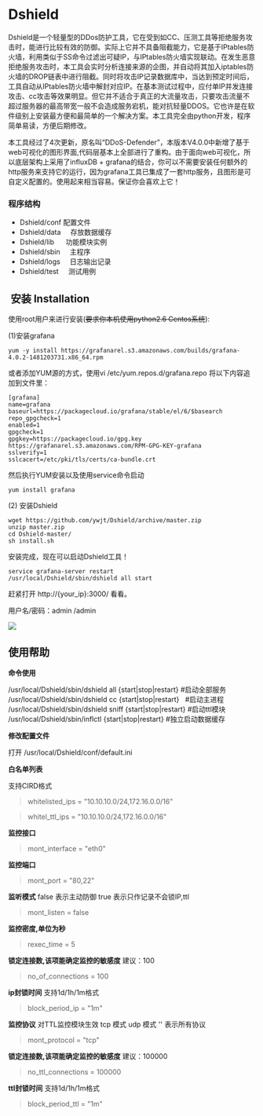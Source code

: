 # Dshield

Dshield是一个轻量型的DDos防护工具，它在受到如CC、压测工具等拒绝服务攻击时，能进行比较有效的防御。实际上它并不具备阻截能力，它是基于IPtables防火墙，利用类似于SS命令过滤出可疑IP，与IPtables防火墙实现联动。在发生恶意拒绝服务攻击时，本工具会实时分析连接来源的企图，并自动将其加入iptables防火墙的DROP链表中进行阻截。同时将攻击IP记录数据库中，当达到预定时间后，工具自动从IPtables防火墙中解封对应IP。在基本测试过程中，应付单IP并发连接攻击、cc攻击等效果明显。但它并不适合于真正的大流量攻击，只要攻击流量不超过服务器的最高带宽一般不会造成服务宕机，能对抗轻量DDOS。它也许是在软件级别上安装最方便和最简单的一个解决方案。本工具完全由python开发，程序简单易读，方便后期修改。

本工具经过了4次更新，原名叫“DDoS-Defender”，本版本V4.0.0中新增了基于web可视化的图形界面,代码层基本上全部进行了重构。由于面向web可视化，所以底层架构上采用了influxDB + grafana的结合，你可以不需要安装任何额外的http服务来支持它的运行，因为grafana工具已集成了一套http服务，且图形是可自定义配置的。使用起来相当容易。保证你会喜欢上它！

### 程序结构
* Dshield/conf     配置文件
* Dshield/data     存放数据缓存
* Dshield/lib      功能模块实例
* Dshield/sbin     主程序
* Dshield/logs     日志输出记录
* Dshield/test     测试用例

##  安装 Installation

使用root用户来进行安装(<del>要求你本机使用python2.6 Centos系统</del>):

(1)安装grafana
```shell
yum -y install https://grafanarel.s3.amazonaws.com/builds/grafana-4.0.2-1481203731.x86_64.rpm
```

或者添加YUM源的方式，使用vi /etc/yum.repos.d/grafana.repo 将以下内容追加到文件里：
```shell
[grafana]
name=grafana
baseurl=https://packagecloud.io/grafana/stable/el/6/$basearch
repo_gpgcheck=1
enabled=1
gpgcheck=1
gpgkey=https://packagecloud.io/gpg.key https://grafanarel.s3.amazonaws.com/RPM-GPG-KEY-grafana
sslverify=1
sslcacert=/etc/pki/tls/certs/ca-bundle.crt
```
然后执行YUM安装以及使用service命令启动
```shell
yum install grafana
```

(2) 安装Dshield
```shell
wget https://github.com/ywjt/Dshield/archive/master.zip
unzip master.zip
cd Dshield-master/
sh install.sh
```

安装完成，现在可以启动Dshield工具！
```shell
service grafana-server restart
/usr/local/Dshield/sbin/dshield all start
```
赶紧打开 http://{your_ip}:3000/ 看看。

用户名/密码：admin /admin 

<img src="https://github.com/ywjt/Dshield/blob/master/demo.png">

## 使用帮助

**命令使用**

/usr/local/Dshield/sbin/dshield all {start|stop|restart}    #启动全部服务
/usr/local/Dshield/sbin/dshield cc {start|stop|restart}     #启动主进程
/usr/local/Dshield/sbin/dshield sniff {start|stop|restart}  #启动ttl模块
/usr/local/Dshield/sbin/inflctl {start|stop|restart}        #独立启动数据缓存

**修改配置文件**

打开 /usr/local/Dshield/conf/default.ini


**白名单列表**

支持CIRD格式 
> whitelisted_ips = "10.10.10.0/24,172.16.0.0/16"

> whitel_ttl_ips = "10.10.10.0/24,172.16.0.0/16"

**监控接口**
> mont_interface = "eth0"

**监控端口**
> mont_port = "80,22"

**监听模式**
false 表示主动防御
true  表示只作记录不会锁IP,ttl
> mont_listen = false

**监控密度,单位为秒**
> rexec_time = 5

**锁定连接数,该项能确定监控的敏感度**
建议：100
> no_of_connections = 100

**ip封锁时间**
支持1d/1h/1m格式
> block_period_ip = "1m"

**监控协议**
对TTL监控模块生效
tcp 模式
udp 模式
''  表示所有协议
> mont_protocol = "tcp"

**锁定连接数,该项能确定监控的敏感度**
建议：100000
> no_ttl_connections = 100000

**ttl封锁时间**
支持1d/1h/1m格式
> block_period_ttl = "1m"



